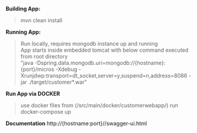 **Building App:**
>mvn clean install

**Running App:**
>Run locally, requires mongodb instance up and running  
>App starts inside embedded tomcat with below command executed from root directory  
>"java -Dspring.data.mongodb.uri=mongodb://{hostname}:{port}/micros -Xdebug -Xrunjdwp:transport=dt_socket,server=y,suspend=n,address=8086 -jar ./target/customer*.war"  

**Run App via DOCKER**
>use docker files from (/src/main/docker/customerwebapp/)
>run docker-compose up

**Documentation**
    http://{hostname:port}//swagger-ui.html
